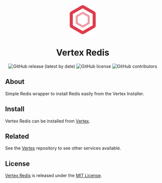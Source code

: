 <p align="center">
    <img height="96" src="https://github.com/vertex-center/vertex-design/raw/main/logos/transparent/vertex_logo_transparent.png" alt="Vertex logo" />
</p>
<h1 align="center">Vertex Redis</h1>

<p align="center">
<img alt="GitHub release (latest by date)" src="https://img.shields.io/github/v/release/vertex-center/vertex-redis?color=DE3C4B&labelColor=1E212B&style=for-the-badge">
<img alt="GitHub license" src="https://img.shields.io/github/license/vertex-center/vertex-redis?color=DE3C4B&labelColor=1E212B&style=for-the-badge">
<img alt="GitHub contributors" src="https://img.shields.io/github/contributors/vertex-center/vertex-redis?color=DE3C4B&labelColor=1E212B&style=for-the-badge">
</p>

## About

Simple Redis wrapper to install Redis easily from the Vertex Installer.

## Install

Vertex Redis can be installed from [Vertex](https://github.com/vertex-center/vertex).

## Related

See the [Vertex](https://github.com/vertex-center/vertex) repository to see other services available.

## License

[Vertex Redis](https://github.com/vertex-center/vertex-redis) is released under the [MIT License](./LICENSE.md).
